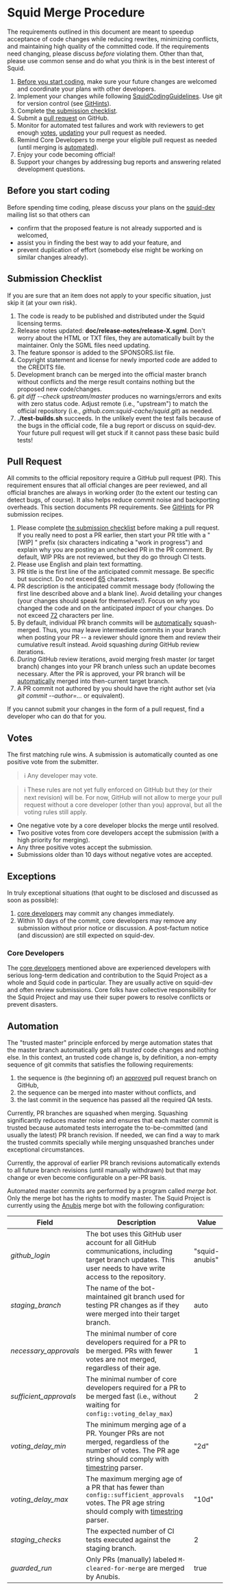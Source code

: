 ---
---
# Squid Merge Procedure

The requirements outlined in this document are meant to speedup
acceptance of code changes while reducing rewrites, minimizing
conflicts, and maintaining high quality of the committed code. If the
requirements need changing, please discuss *before* violating them.
Other than that, please use common sense and do what you think is in the
best interest of Squid.

1. [Before you start coding](#before-you-start-coding), make sure
    your future changes are welcomed and coordinate your plans with
    other developers.
2. Implement your changes while following
    [SquidCodingGuidelines](/DeveloperResources/SquidCodingGuidelines).
    Use git for version control (see [GitHints](/DeveloperResources/GitHints)).
3. Complete [the submission checklist](#submission-checklist).
4. Submit a [pull request](#pull-request) on GitHub.
5. Monitor for automated test failures and work with reviewers to get
    enough [votes](#votes),
    [updating](/DeveloperResources/GitHints#update-a-previously-submitted-pull-request)
    your pull request as needed.
6. Remind Core Developers to merge your eligible pull request as needed
    (until merging is [automated]((#automation))).
7. Enjoy your code becoming official\!
8. Support your changes by addressing bug reports and answering related
    development questions.

## Before you start coding

Before spending time coding, please discuss your plans on the
[squid-dev](http://www.squid-cache.org/Support/mailing-lists.html#squid-dev)
mailing list so that others can

- confirm that the proposed feature is not already supported and is
    welcomed,
- assist you in finding the best way to add your feature, and
- prevent duplication of effort (somebody else might be working on
    similar changes already).

## Submission Checklist

If you are sure that an item does not apply to your specific situation,
just skip it (at your own risk).

1. The code is ready to be published and distributed under the Squid
    licensing terms.
2. Release notes updated: **doc/release-notes/release-X.sgml**. Don't
    worry about the HTML or TXT files, they are automatically built by
    the maintainer. Only the SGML files need updating.
3. The feature sponsor is added to the SPONSORS.list file.
4. Copyright statement and license for newly imported code are added to
    the CREDITS file.
5. Development branch can be merged into the official master branch
    without conflicts and the merge result contains nothing but the
    proposed new code/changes.
6. *git diff --check upstream/master* produces no warnings/errors and
    exits with zero status code. Adjust remote (i.e., "upstream") to
    match the official repository (i.e., *github.com:squid-cache/squid.git*)
    as needed.
7. **./test-builds.sh** succeeds. In the unlikely event the test fails
    because of the bugs in the official code, file a bug report or
    discuss on squid-dev. Your future pull request will get stuck if it
    cannot pass these basic build tests\!

## Pull Request

All commits to the official repository require a GitHub pull request
(PR). This requirement ensures that all official changes are peer
reviewed, and all official branches are always in working order (to the
extent our testing can detect bugs, of course). It also helps reduce
commit noise and backporting overheads. This section documents PR
requirements. See [GitHints](/DeveloperResources/GitHints)
for PR submission recipes.

1. Please complete [the submission checklist](#submission-checklist)
    before making a pull request. If you really need to post a PR
    earlier, then start your PR title with a "\[WIP\] " prefix (six
    characters indicating a "work in progress") and explain why you are
    posting an unchecked PR in the PR comment. By default, WIP PRs are
    not reviewed, but they do go through CI tests.
2. Please use English and plain text formatting.
3. PR title is the first line of the anticipated commit message. Be
    specific but succinct. Do not exceed
    [65](https://github.com/measurement-factory/anubis#commit-message)
    characters.
4. PR description is the anticipated commit message body (following the
    first line described above and a blank line). Avoid detailing your
    changes (your changes should speak for themselves\!). Focus on *why*
    you changed the code and on the anticipated *impact* of your
    changes. Do not exceed
    [72](https://github.com/measurement-factory/anubis#commit-message)
    characters per line.
5. By default, individual PR branch commits will be
    [automatically]((#automation)) squash-merged. Thus, you may leave
    intermediate commits in your branch when posting your PR -- a
    reviewer should ignore them and review their cumulative result
    instead. Avoid squashing *during* GitHub review iterations.
6. *During* GitHub review iterations, avoid merging fresh master (or
    target branch) changes into your PR branch unless such an update
    becomes necessary. After the PR is approved, your PR branch will be
    [automatically]((#automation)) merged into then-current target branch.
7. A PR commit not authored by you should have the right author set
    (via *git commit --author=...* or equivalent).

If you cannot submit your changes in the form of a pull request, find a
developer who can do that for you.

## Votes

The first matching rule wins. A submission is automatically counted as
one positive vote from the submitter.

> :information_source:
    Any developer may vote.

> :information_source:
    These rules are not yet fully enforced on GitHub but they (or their
    next revision) will be. For now, GitHub will not allow to merge your
    pull request without a core developer (other than you) approval, but
    all the voting rules still apply.

- One negative vote by a core developer blocks the merge until
    resolved.
- Two positive votes from core developers accept the submission (with
    a high priority for merging).
- Any three positive votes accept the submission.
- Submissions older than 10 days without negative votes are accepted.

## Exceptions

In truly exceptional situations (that ought to be disclosed and
discussed as soon as possible):

1. [core developers](/WhoWeAre) may commit any changes immediately.
2. Within 10 days of the commit, core developers may remove any
    submission without prior notice or discussion. A post-factum notice
    (and discussion) are still expected on squid-dev.

### Core Developers

The [core developers](/WhoWeAre)
mentioned above are experienced developers with serious long-term
dedication and contribution to the Squid Project as a whole and Squid
code in particular. They are usually active on squid-dev and often
review submissions. Core folks have collective responsibility for the
Squid Project and may use their super powers to resolve conflicts or
prevent disasters.

## Automation

The "trusted master" principle enforced by merge automation states that
the master branch automatically gets all *trusted* code changes and
nothing else. In this context, an trusted code change is, by definition,
a non-empty sequence of git commits that satisfies the following
requirements:

1. the sequence is (the beginning of) an [approved](#Votes) pull
    request branch on GitHub,
2. the sequence can be merged into master without conflicts, and
3. the last commit in the sequence has passed all the required QA
    tests.

Currently, PR branches are squashed when merging. Squashing
significantly reduces master noise and ensures that each master commit
is trusted because automated tests interrogate the to-be-committed (and
usually the latest) PR branch revision. If needed, we can find a way to
mark the trusted commits specially while merging unsquashed branches
under exceptional circumstances.

Currently, the approval of earlier PR branch revisions automatically
extends to all future branch revisions (until manually withdrawn) but
that may change or even become configurable on a per-PR basis.

Automated master commits are performed by a program called *merge bot*.
Only the merge bot has the rights to modify master. The Squid Project is
currently using the
[Anubis](https://github.com/measurement-factory/anubis#readme) merge bot
with the following configuration:

| Field | Description | Value |
| ----- | ----------- | ----- |
| *github_login* | The bot uses this GitHub user account for all GitHub communications, including target branch updates. This user needs to have write access to the repository. | "squid-anubis" |
| *staging_branch* | The name of the bot-maintained git branch used for testing PR changes as if they were merged into their target branch. | auto |
| *necessary_approvals* | The minimal number of core developers required for a PR to be merged. PRs with fewer votes are not merged, regardless of their age. | 1 |
| *sufficient_approvals* | The minimal number of core developers required for a PR to be merged fast (i.e., without waiting for `config::voting_delay_max`) | 2 |
| *voting_delay_min* | The minimum merging age of a PR. Younger PRs are not merged, regardless of the number of votes. The PR age string should comply with [timestring](https://github.com/mike182uk/timestring) parser. | "2d" |
| *voting_delay_max* | The maximum merging age of a PR that has fewer than `config::sufficient_approvals` votes. The PR age string should comply with [timestring](https://github.com/mike182uk/timestring) parser. | "10d" |
| *staging_checks* | The expected number of CI tests executed against the staging branch. | 2 |
| *guarded_run* | Only PRs (manually) labeled `M-cleared-for-merge` are merged by Anubis. | true |
